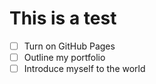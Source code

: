 # This is a test 

- [ ] Turn on GitHub Pages
- [ ] Outline my portfolio
- [ ] Introduce myself to the world
